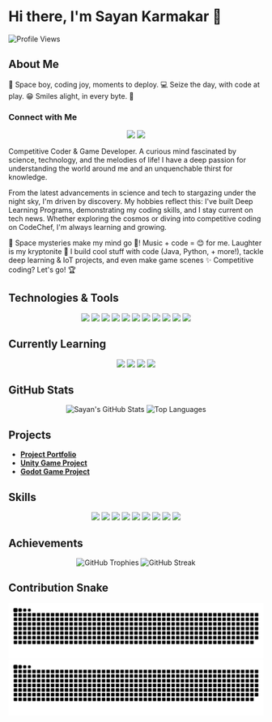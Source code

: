 # Hi there, I'm Sayan Karmakar 👋

![Profile Views](https://komarev.com/ghpvc/?username=Sayan-Dev731&color=brightgreen)

## About Me
🚀 Space boy, coding joy, moments to deploy. 💻 Seize the day, with code at play. 😁 Smiles alight, in every byte. 💾

### Connect with Me
<p align="center">
  <a href="https://www.linkedin.com/in/sayan-karmakar-01239a242"><img src="https://img.shields.io/badge/-LinkedIn-0077B5?style=for-the-badge&logo=LinkedIn&logoColor=white" /></a>
  <a href="mailto:sayancodder731@gmail.com"><img src="https://img.shields.io/badge/-Email-D14836?style=for-the-badge&logo=Gmail&logoColor=white" /></a>
</p>

Competitive Coder & Game Developer. A curious mind fascinated by science, technology, and the melodies of life! I have a deep passion for understanding the world around me and an unquenchable thirst for knowledge.

From the latest advancements in science and tech to stargazing under the night sky, I'm driven by discovery. My hobbies reflect this: I've built Deep Learning Programs, demonstrating my coding skills, and I stay current on tech news. Whether exploring the cosmos or diving into competitive coding on CodeChef, I'm always learning and growing.

🌌 Space mysteries make my mind go 🤔! Music + code = 😊 for me. Laughter is my kryptonite 🤣 I build cool stuff with code (Java, Python, + more!), tackle deep learning & IoT projects, and even make game scenes ✨ Competitive coding? Let's go! 🏆

## Technologies & Tools
<p align="center">
  <img src="https://img.shields.io/badge/-C++-00599C?style=for-the-badge&logo=c%2B%2B&logoColor=white" />
  <img src="https://img.shields.io/badge/-Python-3776AB?style=for-the-badge&logo=Python&logoColor=white" />
  <img src="https://img.shields.io/badge/-Java-007396?style=for-the-badge&logo=Java&logoColor=white" />
  <img src="https://img.shields.io/badge/-C%23-239120?style=for-the-badge&logo=C-Sharp&logoColor=white" />
  <img src="https://img.shields.io/badge/-GDScript-478CBF?style=for-the-badge&logo=Godot-Engine&logoColor=white" />
  <img src="https://img.shields.io/badge/-Unity-000000?style=for-the-badge&logo=Unity&logoColor=white" />
  <img src="https://img.shields.io/badge/-Godot-478CBF?style=for-the-badge&logo=Godot-Engine&logoColor=white" />
  <img src="https://img.shields.io/badge/-TensorFlow-FF6F00?style=for-the-badge&logo=TensorFlow&logoColor=white" />
  <img src="https://img.shields.io/badge/-Microsoft%20Azure-0089D6?style=for-the-badge&logo=Microsoft%20Azure&logoColor=white" />
  <img src="https://img.shields.io/badge/-Docker-2496ED?style=for-the-badge&logo=Docker&logoColor=white" />
  <img src="https://img.shields.io/badge/-Git-F05032?style=for-the-badge&logo=Git&logoColor=white" />
</p>

## Currently Learning
<p align="center">
  <img src="https://img.shields.io/badge/-Generative%20AI-FF6F00?style=for-the-badge&logo=TensorFlow&logoColor=white" />
  <img src="https://img.shields.io/badge/-Advanced%20Computer%20Vision-3776AB?style=for-the-badge&logo=Python&logoColor=white" />
  <img src="https://img.shields.io/badge/-NLP-3776AB?style=for-the-badge&logo=Python&logoColor=white" />
  <img src="https://img.shields.io/badge/-Microsoft%20Azure%20Machine%20Learning-0089D6?style=for-the-badge&logo=Microsoft%20Azure&logoColor=white" />
</p>

## GitHub Stats
<p align="center">
  <img src="https://github-readme-stats.vercel.app/api?username=Sayan-Dev731&show_icons=true&theme=radical" alt="Sayan's GitHub Stats" />
  <img src="https://github-readme-stats.vercel.app/api/top-langs/?username=Sayan-Dev731&layout=compact&theme=radical" alt="Top Languages" />
</p>

## Projects
- [**Project Portfolio**](https://sayan-dev731.github.io/MyWebsite/)
- [**Unity Game Project**](https://github.com/Sayan-Dev731/unity-game-project)
- [**Godot Game Project**](https://github.com/Sayan-Dev731/godot-game-project)

## Skills
<p align="center">
  <img src="https://img.shields.io/badge/-Computer%20Vision-3776AB?style=for-the-badge&logo=Python&logoColor=white" />
  <img src="https://img.shields.io/badge/-NLP-3776AB?style=for-the-badge&logo=Python&logoColor=white" />
  <img src="https://img.shields.io/badge/-Deep%20Learning-FF6F00?style=for-the-badge&logo=TensorFlow&logoColor=white" />
  <img src="https://img.shields.io/badge/-Python-3776AB?style=for-the-badge&logo=Python&logoColor=white" />
  <img src="https://img.shields.io/badge/-C++-00599C?style=for-the-badge&logo=c%2B%2B&logoColor=white" />
  <img src="https://img.shields.io/badge/-Java-007396?style=for-the-badge&logo=Java&logoColor=white" />
  <img src="https://img.shields.io/badge/-C%23-239120?style=for-the-badge&logo=C-Sharp&logoColor=white" />
  <img src="https://img.shields.io/badge/-GDScript-478CBF?style=for-the-badge&logo=Godot-Engine&logoColor=white" />

  <img src="https://media3.giphy.com/media/v1.Y2lkPTc5MGI3NjExbjJjbWJtbng0cmNzbzVjOXJ4bHVhcmhxMXRtMXNuNWgycHRtYnBrMCZlcD12MV9pbnRlcm5hbF9naWZfYnlfaWQmY3Q9cw/SU2ic3wTfuC6JhD1lA/giphy.webp" width="30%">
</p>

## Achievements
<p align="center">
  <img src="https://github-profile-trophy.vercel.app/?username=Sayan-Dev731&theme=onedark&no-frame=true&row=1&column=6" alt="GitHub Trophies" />
  <img src="https://github-readme-streak-stats.herokuapp.com/?user=Sayan-Dev731&theme=radical" alt="GitHub Streak" />
</p>

## Contribution Snake
![GitHub Snake Light](https://raw.githubusercontent.com/Platane/snk/output/github-contribution-grid-snake.svg#gh-light-mode-only)
![GitHub Snake Dark](https://raw.githubusercontent.com/Platane/snk/output/github-contribution-grid-snake-dark.svg#gh-dark-mode-only)
